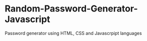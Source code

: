 # Random-Password-Generator-Javascript
Password generator using HTML, CSS and Javascrpipt languages
